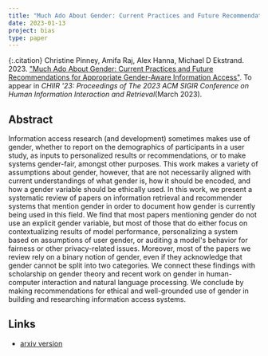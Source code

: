 ```yaml
---
title: "Much Ado About Gender: Current Practices and Future Recommendations for Appropriate Gender-Aware Information Access"
date: 2023-01-13
project: bias
type: paper
---
```


{:.citation}
Christine Pinney, Amifa Raj, Alex Hanna, Michael D Ekstrand. 2023. ["Much Ado About Gender: Current Practices and Future Recommendations for Appropriate Gender-Aware Information Access"](#). To appear in <cite>CHIIR '23: Proceedings of The 2023 ACM SIGIR Conference on Human Information Interaction and Retrieval</cite>(March 2023).

## Abstract

Information access research (and development) sometimes makes use of gender, whether to report on the demographics of participants in a user study, as inputs to personalized results or recommendations, or to make systems gender-fair, amongst other purposes. This work makes a variety of assumptions about gender, however, that are not necessarily aligned with current understandings of what gender is, how it should be encoded, and how a gender variable should be ethically used. In this work, we present a systematic review of papers on information retrieval and recommender systems that mention gender in order to document how gender is currently being used in this field. We find that most papers mentioning gender do not use an explicit gender variable, but most of those that do either focus on contextualizing results of model performance, personalizing a system based on assumptions of user gender, or auditing a model's behavior for fairness or other privacy-related issues. Moreover, most of the papers we review rely on a binary notion of gender, even if they acknowledge that gender cannot be split into two categories. We connect these findings with scholarship on gender theory and recent work on gender in human-computer interaction and natural language processing. We conclude by making recommendations for ethical and well-grounded use of gender in building and researching information access systems.

## Links

- [arxiv version](https://arxiv.org/abs/2301.04780)